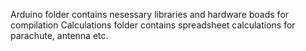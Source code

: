 Arduino folder contains nesessary libraries and hardware boads for compilation
Calculations folder contains spreadsheet calculations for parachute, antenna etc.
